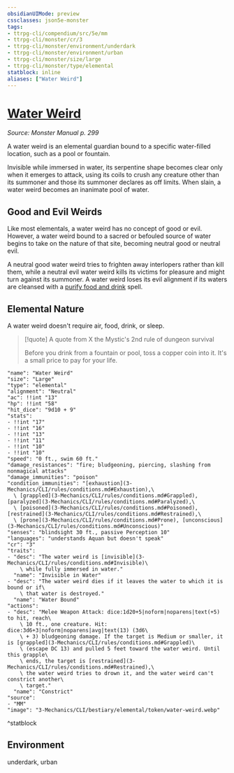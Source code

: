 ```yaml
---
obsidianUIMode: preview
cssclasses: json5e-monster
tags:
- ttrpg-cli/compendium/src/5e/mm
- ttrpg-cli/monster/cr/3
- ttrpg-cli/monster/environment/underdark
- ttrpg-cli/monster/environment/urban
- ttrpg-cli/monster/size/large
- ttrpg-cli/monster/type/elemental
statblock: inline
aliases: ["Water Weird"]
---
```

# [Water Weird](3-Mechanics\CLI\bestiary\elemental/water-weird.md)
*Source: Monster Manual p. 299*  

A water weird is an elemental guardian bound to a specific water-filled location, such as a pool or fountain.

Invisible while immersed in water, its serpentine shape becomes clear only when it emerges to attack, using its coils to crush any creature other than its summoner and those its summoner declares as off limits. When slain, a water weird becomes an inanimate pool of water.

## Good and Evil Weirds

Like most elementals, a water weird has no concept of good or evil. However, a water weird bound to a sacred or befouled source of water begins to take on the nature of that site, becoming neutral good or neutral evil.

A neutral good water weird tries to frighten away interlopers rather than kill them, while a neutral evil water weird kills its victims for pleasure and might turn against its summoner. A water weird loses its evil alignment if its waters are cleansed with a [purify food and drink](3-Mechanics/CLI/spells/purify-food-and-drink.md) spell.

## Elemental Nature

A water weird doesn't require air, food, drink, or sleep.

> [!quote] A quote from X the Mystic's 2nd rule of dungeon survival  
> 
> Before you drink from a fountain or pool, toss a copper coin into it. It's a small price to pay for your life.


```statblock
"name": "Water Weird"
"size": "Large"
"type": "elemental"
"alignment": "Neutral"
"ac": !!int "13"
"hp": !!int "58"
"hit_dice": "9d10 + 9"
"stats":
- !!int "17"
- !!int "16"
- !!int "13"
- !!int "11"
- !!int "10"
- !!int "10"
"speed": "0 ft., swim 60 ft."
"damage_resistances": "fire; bludgeoning, piercing, slashing from nonmagical attacks"
"damage_immunities": "poison"
"condition_immunities": "[exhaustion](3-Mechanics/CLI/rules/conditions.md#Exhaustion),\
  \ [grappled](3-Mechanics/CLI/rules/conditions.md#Grappled), [paralyzed](3-Mechanics/CLI/rules/conditions.md#Paralyzed),\
  \ [poisoned](3-Mechanics/CLI/rules/conditions.md#Poisoned), [restrained](3-Mechanics/CLI/rules/conditions.md#Restrained),\
  \ [prone](3-Mechanics/CLI/rules/conditions.md#Prone), [unconscious](3-Mechanics/CLI/rules/conditions.md#Unconscious)"
"senses": "blindsight 30 ft., passive Perception 10"
"languages": "understands Aquan but doesn't speak"
"cr": "3"
"traits":
- "desc": "The water weird is [invisible](3-Mechanics/CLI/rules/conditions.md#Invisible)\
    \ while fully immersed in water."
  "name": "Invisible in Water"
- "desc": "The water weird dies if it leaves the water to which it is bound or if\
    \ that water is destroyed."
  "name": "Water Bound"
"actions":
- "desc": "Melee Weapon Attack: dice:1d20+5|noform|noparens|text(+5) to hit, reach\
    \ 10 ft., one creature. Hit: dice:3d6+3|noform|noparens|avg|text(13) (3d6\
    \ + 3) bludgeoning damage. If the target is Medium or smaller, it is [grappled](3-Mechanics/CLI/rules/conditions.md#Grappled)\
    \ (escape DC 13) and pulled 5 feet toward the water weird. Until this grapple\
    \ ends, the target is [restrained](3-Mechanics/CLI/rules/conditions.md#Restrained),\
    \ the water weird tries to drown it, and the water weird can't constrict another\
    \ target."
  "name": "Constrict"
"source":
- "MM"
"image": "3-Mechanics/CLI/bestiary/elemental/token/water-weird.webp"
```
^statblock

## Environment

underdark, urban